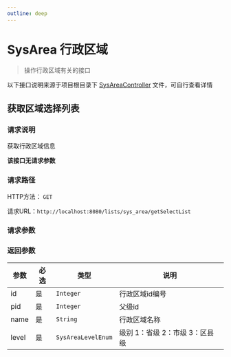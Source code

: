 ```yaml
---
outline: deep
---
```


# SysArea 行政区域

> 操作行政区域有关的接口

以下接口说明来源于项目根目录下 [SysAreaController](https://github.com/elonehoo/benewy-template/blob/main/project/web/src/main/java/com/beneway/web/controller/system/SysAreaController.java) 文件，可自行查看详情

## 获取区域选择列表

### 请求说明

获取行政区域信息

**该接口无请求参数**

### 请求路径

HTTP方法： `GET`

请求URL：`http://localhost:8080/lists/sys_area/getSelectList`


### 请求参数

### 返回参数

| 参数 | 必选 | 类型 | 说明 |
|---|---|---|---|
| id | 是 | `Integer` | 行政区域id编号 |
| pid | 是 | `Integer` | 父级id |
| name | 是 | `String` | 行政区域名称 |
| level | 是 | `SysAreaLevelEnum` | 级别 1：省级 2：市级 3：区县级 |
